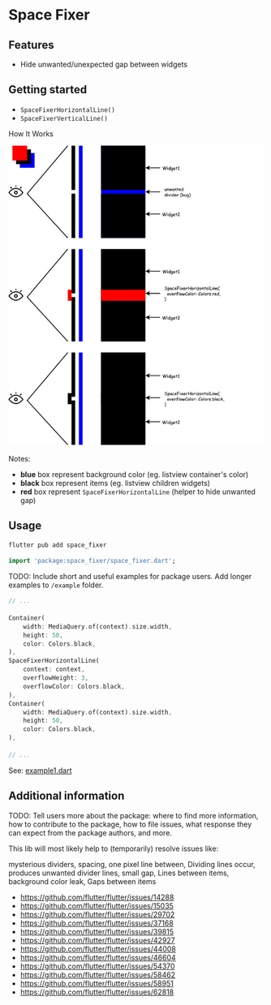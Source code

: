<!--
This README describes the package. If you publish this package to pub.dev,
this README's contents appear on the landing page for your package.

For information about how to write a good package README, see the guide for
[writing package pages](https://dart.dev/guides/libraries/writing-package-pages).

For general information about developing packages, see the Dart guide for
[creating packages](https://dart.dev/guides/libraries/create-library-packages)
and the Flutter guide for
[developing packages and plugins](https://flutter.dev/developing-packages).
-->

# Space Fixer

## Features

- Hide unwanted/unexpected gap between widgets

## Getting started

- `SpaceFixerHorizontalLine()`
- `SpaceFixerVerticalLine()`

How It Works

![Screenshot How It Works](images/space_fixer.ss.jpg?raw=true "Screenshot How It Works")

Notes:
- **blue** box represent background color (eg. listview container's color)
- **black** box represent items (eg. listview children widgets)
- **red** box represent `SpaceFixerHorizontalLine` (helper to hide unwanted gap)

## Usage

```bash
flutter pub add space_fixer
```

```dart
import 'package:space_fixer/space_fixer.dart';
```

TODO: Include short and useful examples for package users. Add longer examples
to `/example` folder.

```dart
// ...

Container(
    width: MediaQuery.of(context).size.width,
    height: 50,
    color: Colors.black,
),
SpaceFixerHorizontalLine(
    context: context,
    overflowHeight: 3,
    overflowColor: Colors.black,
),
Container(
    width: MediaQuery.of(context).size.width,
    height: 50,
    color: Colors.black,
),

// ...
```

See: [example1.dart](example/example1.dart)

## Additional information

TODO: Tell users more about the package: where to find more information, how to
contribute to the package, how to file issues, what response they can expect
from the package authors, and more.

This lib will most likely help to (temporarily) resolve issues like:

mysterious dividers, spacing, one pixel line between, Dividing lines occur, produces unwanted divider lines, small gap, Lines between items, background color leak, Gaps between items

- https://github.com/flutter/flutter/issues/14288
- https://github.com/flutter/flutter/issues/15035
- https://github.com/flutter/flutter/issues/29702
- https://github.com/flutter/flutter/issues/37168
- https://github.com/flutter/flutter/issues/39815
- https://github.com/flutter/flutter/issues/42927
- https://github.com/flutter/flutter/issues/44008
- https://github.com/flutter/flutter/issues/46604
- https://github.com/flutter/flutter/issues/54370
- https://github.com/flutter/flutter/issues/58462
- https://github.com/flutter/flutter/issues/58951
- https://github.com/flutter/flutter/issues/62818

